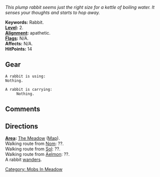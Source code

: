 *This plump rabbit seems just the right size for a kettle of boiling
water. It senses your thoughts and starts to hop away.*

**Keywords:** Rabbit.  
**[Level](Level.md "wikilink"):** 2.  
**[Alignment](Alignment.md "wikilink"):** apathetic.  
**[Flags](:Category:_Mob_Types.md "wikilink"):** N/A.  
**Affects:** N/A.  
**HitPoints:** 14

## Gear

`A rabbit is using:`  
`Nothing.`

`A rabbit is carrying:`  
`     Nothing.`

## Comments

## Directions

**[Area](:Category:_Areas.md "wikilink"):** [The
Meadow](:Category:_Meadow.md "wikilink")
([Map](Meadow_Map.md "wikilink")).  
Walking route from [Nom](Nom.md "wikilink"): ??.  
Walking route from [Sol](Sol.md "wikilink"): ??.  
Walking route from [Aelmon](Aelmon.md "wikilink"): ??.  
A rabbit [wanders](Wandering_Mobs.md "wikilink").  

[Category: Mobs In Meadow](Category:_Mobs_In_Meadow "wikilink")
